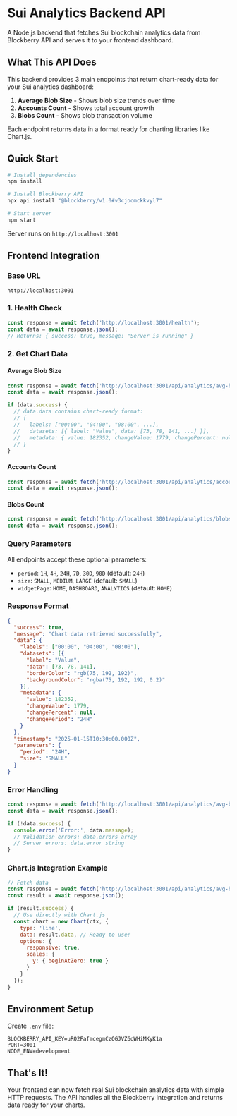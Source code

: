 # Sui Analytics Backend API

A Node.js backend that fetches Sui blockchain analytics data from Blockberry API and serves it to your frontend dashboard.

## What This API Does

This backend provides 3 main endpoints that return chart-ready data for your Sui analytics dashboard:

1. **Average Blob Size** - Shows blob size trends over time
2. **Accounts Count** - Shows total account growth 
3. **Blobs Count** - Shows blob transaction volume

Each endpoint returns data in a format ready for charting libraries like Chart.js.

## Quick Start

```bash
# Install dependencies
npm install

# Install Blockberry API
npx api install "@blockberry/v1.0#v3cjoomckkvyl7"

# Start server
npm start
```

Server runs on `http://localhost:3001`

## Frontend Integration

### Base URL
```
http://localhost:3001
```

### 1. Health Check
```javascript
const response = await fetch('http://localhost:3001/health');
const data = await response.json();
// Returns: { success: true, message: "Server is running" }
```

### 2. Get Chart Data

#### Average Blob Size
```javascript
const response = await fetch('http://localhost:3001/api/analytics/avg-blob-size?period=24H&size=SMALL');
const data = await response.json();

if (data.success) {
  // data.data contains chart-ready format:
  // {
  //   labels: ["00:00", "04:00", "08:00", ...],
  //   datasets: [{ label: "Value", data: [73, 78, 141, ...] }],
  //   metadata: { value: 182352, changeValue: 1779, changePercent: null }
  // }
}
```

#### Accounts Count
```javascript
const response = await fetch('http://localhost:3001/api/analytics/accounts-count?period=7D&size=MEDIUM');
const data = await response.json();
```

#### Blobs Count
```javascript
const response = await fetch('http://localhost:3001/api/analytics/blobs-count?period=30D&size=LARGE&widgetPage=DASHBOARD');
const data = await response.json();
```

### Query Parameters

All endpoints accept these optional parameters:

- `period`: `1H`, `4H`, `24H`, `7D`, `30D`, `90D` (default: `24H`)
- `size`: `SMALL`, `MEDIUM`, `LARGE` (default: `SMALL`) 
- `widgetPage`: `HOME`, `DASHBOARD`, `ANALYTICS` (default: `HOME`)

### Response Format

```json
{
  "success": true,
  "message": "Chart data retrieved successfully",
  "data": {
    "labels": ["00:00", "04:00", "08:00"],
    "datasets": [{
      "label": "Value",
      "data": [73, 78, 141],
      "borderColor": "rgb(75, 192, 192)",
      "backgroundColor": "rgba(75, 192, 192, 0.2)"
    }],
    "metadata": {
      "value": 182352,
      "changeValue": 1779,
      "changePercent": null,
      "changePeriod": "24H"
    }
  },
  "timestamp": "2025-01-15T10:30:00.000Z",
  "parameters": {
    "period": "24H",
    "size": "SMALL"
  }
}
```

### Error Handling

```javascript
const response = await fetch('http://localhost:3001/api/analytics/avg-blob-size?period=INVALID');
const data = await response.json();

if (!data.success) {
  console.error('Error:', data.message);
  // Validation errors: data.errors array
  // Server errors: data.error string
}
```

### Chart.js Integration Example

```javascript
// Fetch data
const response = await fetch('http://localhost:3001/api/analytics/avg-blob-size');
const result = await response.json();

if (result.success) {
  // Use directly with Chart.js
  const chart = new Chart(ctx, {
    type: 'line',
    data: result.data, // Ready to use!
    options: {
      responsive: true,
      scales: {
        y: { beginAtZero: true }
      }
    }
  });
}
```

## Environment Setup

Create `.env` file:
```env
BLOCKBERRY_API_KEY=uRQ2FafmcegmCzOGJVZ6qWHiMKyK1a
PORT=3001
NODE_ENV=development
```

## That's It!

Your frontend can now fetch real Sui blockchain analytics data with simple HTTP requests. The API handles all the Blockberry integration and returns data ready for your charts.